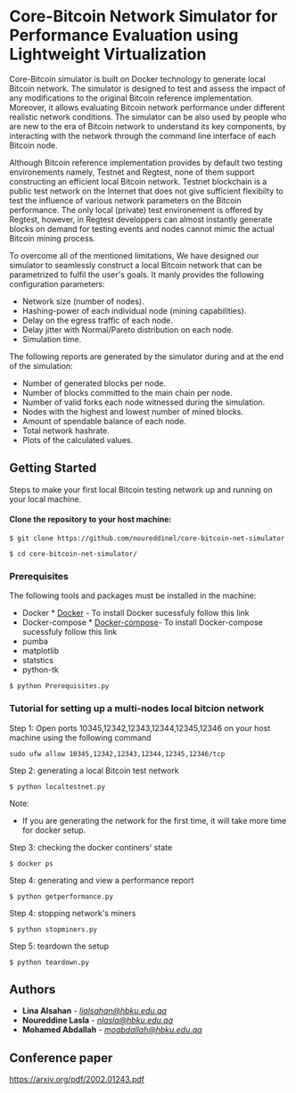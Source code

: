 # Core-Bitcoin Network Simulator for Performance Evaluation using Lightweight Virtualization

Core-Bitcoin simulator is built on Docker technology to generate local Bitcoin network. The simulator is designed to test and assess the impact of any modifications to the original Bitcoin reference implementation. Moreover, it allows evaluating Bitcoin network performance under different realistic network conditions. The simulator can be also used by people who are new to the era of Bitcoin network to understand its key components, by interacting with the network through the command line interface of each Bitcoin node. 

Although Bitcoin reference implementation provides by default two testing environements namely, Testnet and Regtest, none of them support constructing an efficient local Bitcoin network. Testnet blockchain is a public test network on the Internet that does not give sufficient flexibilty to test the influence of various network parameters on the Bitcoin performance. The only local (private) test environement is offered by Regtest, however, in Regtest developpers can almost instantly generate blocks on demand for testing events and nodes cannot mimic the actual Bitcoin mining process.

To overcome all of the mentioned limitations, We have designed our simulator to seamlessly construct a local Bitcoin network that can be parametrized to fulfil the user's goals. It manly provides the following configuration parameters:

- Network size (number of nodes).
- Hashing-power of each individual node (mining capabilities).
- Delay on the egress traffic of each node.
- Delay jitter with Normal/Pareto distribution on each node.
- Simulation time.

The following reports are generated by the simulator during and at the end of the simulation:

- Number of generated blocks per node. 
- Number of blocks committed to the main chain per node.
- Number of valid forks each node witnessed during the simulation.  
- Nodes with the highest and lowest number of mined blocks.
- Amount of spendable balance of each node. 
- Total network hashrate. 
- Plots of the calculated values.  


## Getting Started

Steps to make your first local Bitcoin testing network up and running on your local machine.

#### Clone the repository to your host machine:

```
$ git clone https://github.com/noureddinel/core-bitcoin-net-simulator

$ cd core-bitcoin-net-simulator/
```

### Prerequisites

The following tools and packages must be installed in the machine:

- Docker * [Docker](https://phoenixnap.com/kb/how-to-install-docker-on-ubuntu-18-04) - To install Docker sucessfuly follow this link
- Docker-compose * [Docker-compose](https://docs.docker.com/compose/install/)- To install Docker-compose sucessfuly follow this link
- pumba
- matplotlib
- statstics
- python-tk

```
$ python Prerequisites.py 
```

### Tutorial for setting up a multi-nodes local bitcion network  

Step 1: Open ports 10345,12342,12343,12344,12345,12346 on your host machine using the following command

```
sudo ufw allow 10345,12342,12343,12344,12345,12346/tcp
```

Step 2: generating a local Bitcoin test network

```
$ python localtestnet.py
```

Note:
- If you are generating the network for the first time, it will take more time for docker setup.


Step 3: checking the docker continers' state

```
$ docker ps
```

Step 4: generating and view a performance report

```
$ python getperformance.py
```

Step 4: stopping network's miners

```
$ python stopminers.py

```

Step 5: teardown the setup 

```
$ python teardown.py
```

## Authors

* **Lina Alsahan** - *lialsahan@hbku.edu.qa* 
* **Noureddine Lasla** - *nlasla@hbku.edu.qa* 
* **Mohamed Abdallah** - *moabdallah@hbku.edu.qa*

## Conference paper
https://arxiv.org/pdf/2002.01243.pdf

